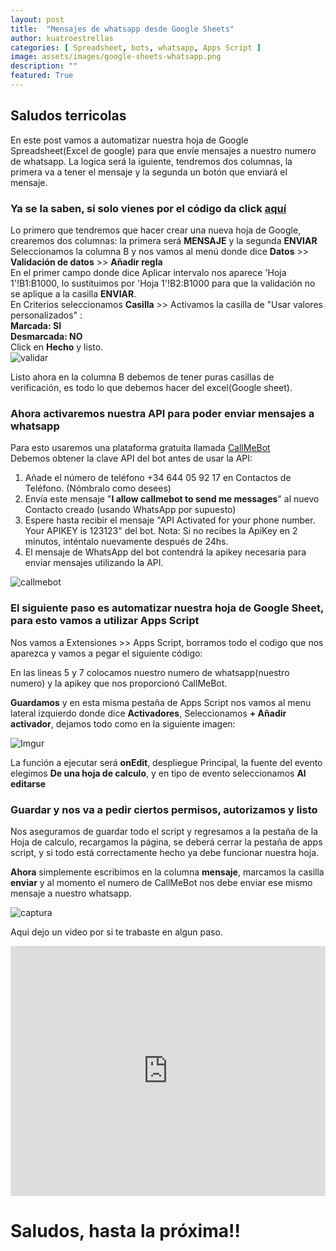 ```yaml
---
layout: post
title:  "Mensajes de whatsapp desde Google Sheets"
author: kuatroestrellas
categories: [ Spreadsheet, bots, whatsapp, Apps Script ]
image: assets/images/google-sheets-whatsapp.png
description: ""
featured: True
---
```


## Saludos terricolas  
En este post vamos a automatizar nuestra hoja de Google Spreadsheet(Excel de google) para que envíe mensajes a nuestro numero de whatsapp.
La logica será la iguiente, tendremos dos columnas, la primera va a tener el mensaje y la segunda un botón que enviará el mensaje.

### Ya se la saben, si solo vienes por el código da click [aquí](#code)

Lo primero que tendremos que hacer crear una nueva hoja de Google, crearemos dos columnas: la primera será __MENSAJE__ y la segunda __ENVIAR__  
Seleccionamos la columna B y nos vamos al menú donde dice __Datos__ >> __Validación de datos__ >> __Añadir regla__  
En el primer campo donde dice Aplicar intervalo nos aparece 'Hoja 1'!B1:B1000, lo sustituimos por 'Hoja 1'!B2:B1000 para que la validación no se aplique a la casilla __ENVIAR__.  
En Criterios seleccionamos __Casilla__ >> Activamos la casilla de "Usar valores personalizados" :  
__Marcada: SI__  
__Desmarcada: NO__  
Click en __Hecho__ y listo.  
![validar](https://imgur.com/3qq6uMT.png)

Listo ahora en la columna B debemos de tener puras casillas de verificación, es todo lo que debemos hacer del excel(Google sheet).

### Ahora activaremos nuestra API para poder enviar mensajes a whatsapp
Para esto usaremos una plataforma gratuita llamada [CallMeBot](https://www.callmebot.com/blog/free-api-whatsapp-messages/)  
Debemos obtener la clave API del bot antes de usar la API:

1. Añade el número de teléfono +34 644 05 92 17 en Contactos de Teléfono. (Nómbralo como desees)
2. Envía este mensaje "__I allow callmebot to send me messages__" al nuevo Contacto creado (usando WhatsApp por supuesto)
3. Espere hasta recibir el mensaje "API Activated for your phone number. Your APIKEY is 123123" del bot.
Nota: Si no recibes la ApiKey en 2 minutos, inténtalo nuevamente después de 24hs.
4. El mensaje de WhatsApp del bot contendrá la apikey necesaria para enviar mensajes utilizando la API.

![callmebot](https://www.callmebot.com/wp-content/uploads/2020/04/allow-callmebot-e1590102959978-1024x240.jpg)

### El siguiente paso es automatizar nuestra hoja de Google Sheet, para esto vamos a utilizar Apps Script
Nos vamos a Extensiones >> Apps Script, borramos todo el codigo que nos aparezca y vamos a pegar el siguiente código:

<div id="code"></div>
<script src="https://gist.github.com/kuatroestrellas/22867ed5b3fc92ccc04f23c4be1e0399.js"></script>

En las lineas 5 y 7 colocamos nuestro numero de whatsapp(nuestro numero) y la apikey que nos proporcionó CallMeBot.

__Guardamos__ y en esta misma pestaña de Apps Script nos vamos al menu lateral izquierdo donde dice __Activadores__, Seleccionamos __+ Añadir activador__, dejamos todo como en la siguiente imagen:

![Imgur](https://imgur.com/JKcW79V.png)

La función a ejecutar será __onEdit__, despliegue Principal, la fuente del evento elegimos __De una hoja de calculo__, y en tipo de evento seleccionamos __Al editarse__  
### Guardar y nos va a pedir ciertos permisos, autorizamos y listo
Nos aseguramos de guardar todo el script y regresamos a la pestaña de la Hoja de calculo, recargamos la página, se deberá cerrar la pestaña de apps script, y si todo está correctamente hecho ya debe funcionar nuestra hoja.

__Ahora__ simplemente escribimos en la columna __mensaje__, marcamos la casilla __enviar__ y al momento el numero de CallMeBot nos debe enviar ese mismo mensaje a nuestro whatsapp.

![captura](https://imgur.com/7sm4GNb.png)


Aqui dejo un video por si te trabaste en algun paso.

<p><iframe style="width:100%;" height="400" src="https://www.youtube.com/embed/jh5-Cc39ovc?rel=0&amp;showinfo=0" frameborder="0" allowfullscreen></iframe></p>

# Saludos, hasta la próxima!!